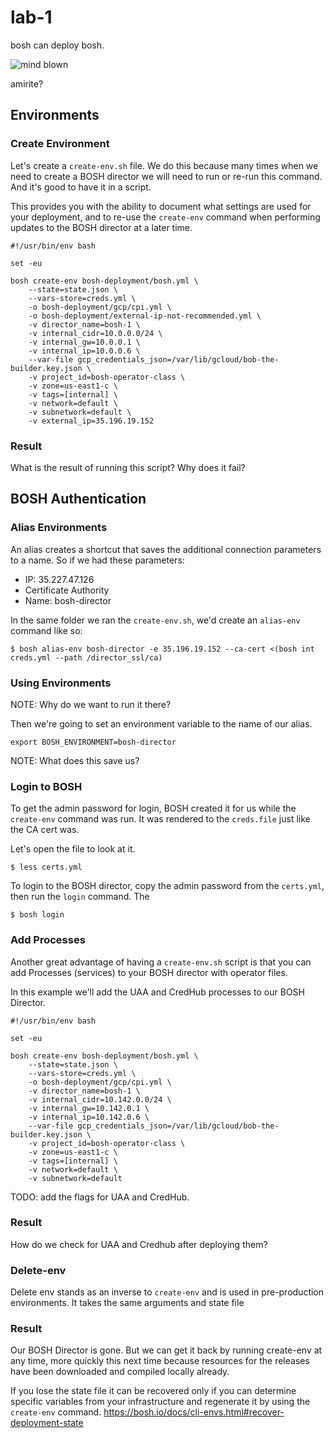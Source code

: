 # lab-1

bosh can deploy bosh.

![mind blown][mind-blown]

amirite?

## Environments

### Create Environment

Let's create a `create-env.sh` file.  We do this because many times when we need to create a BOSH
director we will need to run or re-run this command.  And it's good to have it in a script.

This provides you with the ability to document what settings are used for your deployment, and to re-use the `create-env` command when performing updates to the BOSH director at a later time.

```
#!/usr/bin/env bash

set -eu

bosh create-env bosh-deployment/bosh.yml \
    --state=state.json \
    --vars-store=creds.yml \
    -o bosh-deployment/gcp/cpi.yml \
    -o bosh-deployment/external-ip-not-recommended.yml \    
    -v director_name=bosh-1 \
    -v internal_cidr=10.0.0.0/24 \
    -v internal_gw=10.0.0.1 \
    -v internal_ip=10.0.0.6 \
    --var-file gcp_credentials_json=/var/lib/gcloud/bob-the-builder.key.json \
    -v project_id=bosh-operator-class \
    -v zone=us-east1-c \
    -v tags=[internal] \
    -v network=default \
    -v subnetwork=default \
    -v external_ip=35.196.19.152   
```

### Result

What is the result of running this script?  Why does it fail?

## BOSH Authentication

### Alias Environments

An alias creates a shortcut that saves the additional connection parameters to a name.  So if we had these parameters:

  * IP: 35.227.47.126
  * Certificate Authority
  * Name: bosh-director

In the same folder we ran the `create-env.sh`, we'd create an `alias-env` command like so:

```
$ bosh alias-env bosh-director -e 35.196.19.152 --ca-cert <(bosh int creds.yml --path /director_ssl/ca)
```

### Using Environments

NOTE: Why do we want to run it there?

Then we're going to set an environment variable to the name of our alias.

```
export BOSH_ENVIRONMENT=bosh-director
```

NOTE: What does this save us?

### Login to BOSH

To get the admin password for login, BOSH created it for us while the `create-env` command was run.  It was rendered to the `creds.file` just like the CA cert was.

Let's open the file to look at it.

```
$ less certs.yml
```

To login to the BOSH director, copy the admin password from the `certs.yml`, then run the `login` command.  The

```
$ bosh login
```

### Add Processes

Another great advantage of having a `create-env.sh` script is that you can add Processes
(services) to your BOSH director with operator files.

In this example we'll add the UAA and CredHub processes to our BOSH Director.

```
#!/usr/bin/env bash

set -eu

bosh create-env bosh-deployment/bosh.yml \
    --state=state.json \
    --vars-store=creds.yml \
    -o bosh-deployment/gcp/cpi.yml \
    -v director_name=bosh-1 \
    -v internal_cidr=10.142.0.0/24 \
    -v internal_gw=10.142.0.1 \
    -v internal_ip=10.142.0.6 \
    --var-file gcp_credentials_json=/var/lib/gcloud/bob-the-builder.key.json \
    -v project_id=bosh-operator-class \
    -v zone=us-east1-c \
    -v tags=[internal] \
    -v network=default \
    -v subnetwork=default
```

TODO: add the flags for UAA and CredHub.

### Result

How do we check for UAA and Credhub after deploying them?

### Delete-env

Delete env stands as an inverse to `create-env` and is used in pre-production
environments.  It takes the same arguments and state file

### Result

Our BOSH Director is gone.  But we can get it back by running create-env at any
time, more quickly this next time because resources for the releases have been
downloaded and compiled locally already.

If you lose the state file it can be recovered only if you can determine specific
variables from your infrastructure and regenerate it by using the `create-env`
command.
https://bosh.io/docs/cli-envs.html#recover-deployment-state

[mind-blown]: https://github.com/starkandwayne/operator-workshop/raw/master/images/mind-blown.gif "Mind Blown"
